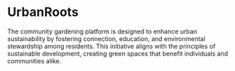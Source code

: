 # UrbanRoots
The community gardening platform is designed to enhance urban sustainability by fostering connection, education, and environmental stewardship among residents. This initiative aligns with the principles of sustainable development, creating green spaces that benefit individuals and communities alike. 
